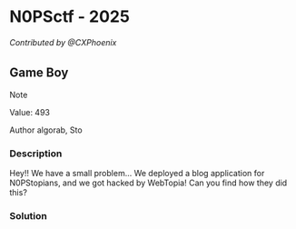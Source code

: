 # N0PSctf - 2025
###### Contributed by @CXPhoenix

## Game Boy

> [!NOTE]
> Value: 493
>
> Author algorab, Sto

### Description
Hey!! We have a small problem... We deployed a blog application for N0PStopians, and we got hacked by WebTopia! Can you find how they did this?

### Solution
